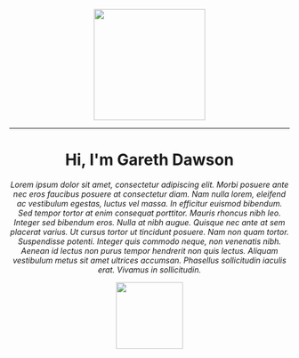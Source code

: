 <p align="center">
    <img src="https://github.com/thompsonemerson/thompsonemerson/raw/master/cover-thompson.png" height="200"/>
</p><hr>

<h1 align="center">
    Hi, I'm Gareth Dawson
</h1>

<p align="center">
    <em>Lorem ipsum dolor sit amet, consectetur adipiscing elit. Morbi posuere ante nec eros faucibus posuere at consectetur diam. Nam nulla lorem, eleifend ac vestibulum egestas, luctus vel massa. In efficitur euismod bibendum. Sed tempor tortor at enim consequat porttitor. Mauris rhoncus nibh leo. Integer sed bibendum eros. Nulla at nibh augue. Quisque nec ante at sem placerat varius. Ut cursus tortor ut tincidunt posuere. Nam non quam tortor. Suspendisse potenti. Integer quis commodo neque, non venenatis nibh. Aenean id lectus non purus tempor hendrerit non quis lectus. Aliquam vestibulum metus sit amet ultrices accumsan. Phasellus sollicitudin iaculis erat. Vivamus in sollicitudin.</em><br>
</p>

<p align="center">
    <img align="center" src="https://github-readme-stats.vercel.app/api?username=gwdawson&bg_color=000000&border_color=fe019a&border_radius=1&title_color=fe019a&icon_color=fe019a&text_color=FFFFFF&hide_title=true&show_icons=true&include_all_commits=true&count_private=true" height="120px"/>
</p>
